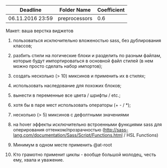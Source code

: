 ﻿Deadline         | Folder Name    | Coefficient
-----------------|----------------|--------------
06.11.2016 23:59 | preprocessors  | 0.6


Макет: ваша верстка виджетов


1) пользоваться исключительно вложеностью sass, без дублирования классов;

2) разбить стили на логические блоки и разделить по разным файлам, которые будут импортироваться в основной файл стилей (в нем можно просто сделать набор импортов);

3) создать несколько (> 10) миксинов и применить их в стилях;

4) использовать наследование для похожих блоков;

5) вынести в переменные все цвета / шрифты / etc.;

6) хотя бы в паре мест использовать операторы (+ - / *);

7) несколько (> 5) миксинов с дефолтными значениями

8) на hover эффекты исключительно встроенными функциями sass для оперирования оттенком/прозрачностью (http://sass-lang.com/documentation/Sass/Script/Functions.html / HSL Functions)

9) Минимум в одном месте применить @at-root

10) Кто грамотно применит циклы - вообще большой молодец, честь ему, хвала и уважение.